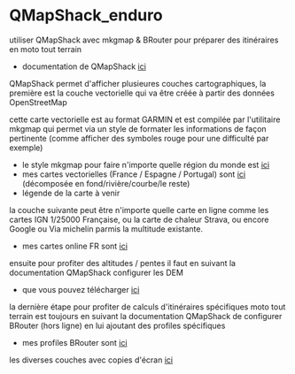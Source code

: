 # QMapShack_enduro
utiliser QMapShack avec mkgmap & BRouter pour préparer des itinéraires en moto tout terrain
- documentation de QMapShack [ici](https://github.com/Maproom/qmapshack/wiki/DocQuickStartFrench)

QMapShack permet d'afficher plusieures couches cartographiques, la première est la couche vectorielle qui va être créée à partir des données OpenStreetMap

cette carte vectorielle est au format GARMIN et est compilée par l'utilitaire mkgmap qui permet via un style de formater les informations de façon pertinente (comme afficher des symboles rouge pour une difficulté par exemple)
- le style mkgmap pour faire n'importe quelle région du monde est [ici](https://github.com/cricri-du-lauragais/QMapShack_enduro/tree/main/mkgmap/style/qmapshack)
- mes cartes vectorielles (France / Espagne / Portugal) sont [ici](https://drive.google.com/drive/folders/1u9BwlJgjlj6ju5V3EXWNfKZ7py4GAkeK?usp=sharing) (décomposée en fond/rivière/courbe/le reste)
- légende de la carte à venir

la couche suivante peut être n'importe quelle carte en ligne comme les cartes IGN 1/25000 Française, ou la carte de chaleur Strava, ou encore Google ou Via michelin parmis la multitude existante.
- mes cartes online FR sont [ici](https://github.com/cricri-du-lauragais/QMapShack_enduro/tree/main/online%20maps)

ensuite pour profiter des altitudes / pentes il faut en suivant la documentation QMapShack configurer les DEM
- que vous pouvez télécharger [ici](https://www.viewfinderpanoramas.org/Coverage%20map%20viewfinderpanoramas_org3.htm)

la dernière étape pour profiter de calculs d'itinéraires spécifiques moto tout terrain est toujours en suivant la documentation QMapShack de configurer BRouter (hors ligne) en lui ajoutant des profiles spécifiques
- mes profiles BRouter sont [ici](https://github.com/cricri-du-lauragais/QMapShack_enduro/tree/main/BRouter/profiles2)

les diverses couches avec copies d'écran [ici](https://github.com/cricri-du-lauragais/QMapShack_enduro/blob/main/calques.md)
